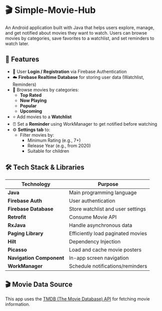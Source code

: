 # 🎬 Simple-Movie-Hub

An Android application built with Java that helps users explore, manage, and get notified about movies they want to watch. Users can browse movies by categories, save favorites to a watchlist, and set reminders to watch later.

## 🚀 Features

- 🔐 User **Login / Registration** via Firebase Authentication
- ☁️ **Firebase Realtime Database** for storing user data (Watchlist, Reminders)
- 🎥 Browse movies by categories:
    - **Top Rated**
    - **Now Playing**
    - **Popular**
    - **Upcoming**
- ⭐ Add movies to a **Watchlist**
- ⏰ Set a **Reminder** using WorkManager to get notified before watching
- ⚙️ **Settings tab** to:
    - Filter movies by:
        - Minimum Rating (e.g., 7+)
        - Release Year (e.g., from 2020)
        - Suitable for children

## 🛠 Tech Stack & Libraries

| Technology               | Purpose                           |
|--------------------------|-----------------------------------|
| **Java**                 | Main programming language         |
| **Firebase Auth**        | User authentication               |
| **Firebase Database**    | Store watchlist and user settings |
| **Retrofit**             | Consume Movie API                 |
| **RxJava**               | Handle asynchronous data          |
| **Paging Library**       | Efficiently load paginated movies |
| **Hilt**                 | Dependency Injection              |
| **Picasso**              | Load and cache movie posters      |
| **Navigation Component** | In-app screen navigation          |
| **WorkManager**          | Schedule notifications/reminders  |


## 🎬 Movie Data Source

This app uses the [TMDB (The Movie Database) API](https://www.themoviedb.org/documentation/api) for fetching movie information.
